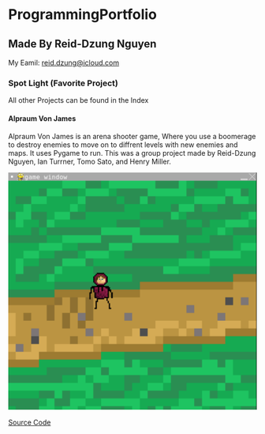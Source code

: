 # ProgrammingPortfolio
## Made By Reid-Dzung Nguyen

My Eamil: reid.dzung@icloud.com

### Spot Light (Favorite Project)

All other Projects can be found in the Index

#### Alpraum Von James

Alpraum Von James is an arena shooter game, Where you use a boomerage to destroy enemies to move on to diffrent levels with new enemies and maps. It uses Pygame to run. This was a group project made by Reid-Dzung Nguyen, Ian Turrner, Tomo Sato, and Henry Miller.

![Alpraum Von James](https://github.com/Reid-Dzung/A-3-Programming-Portfolio/blob/gh-pages/Images/frontierScreenshot.png?raw=true)

[Source Code](https://github.com/Reid-Dzung/A-3-Programming-Portfolio/blob/gh-pages/src/Alptraum-von-James.zip)

